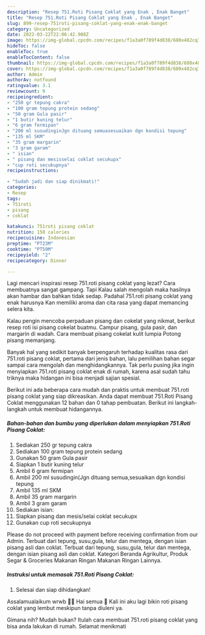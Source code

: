 ```yaml
---
description: "Resep 751.Roti Pisang Coklat yang Enak , Enak Banget"
title: "Resep 751.Roti Pisang Coklat yang Enak , Enak Banget"
slug: 899-resep-751roti-pisang-coklat-yang-enak-enak-banget
category: Uncategorized
date: 2022-03-22T22:06:42.988Z
image: https://img-global.cpcdn.com/recipes/f1a3a0f789f4d838/680x482cq70/751roti-pisang-coklat-foto-resep-utama.jpg
hideToc: false
enableToc: true
enableTocContent: false
thumbnail: https://img-global.cpcdn.com/recipes/f1a3a0f789f4d838/680x482cq70/751roti-pisang-coklat-foto-resep-utama.jpg
cover: https://img-global.cpcdn.com/recipes/f1a3a0f789f4d838/680x482cq70/751roti-pisang-coklat-foto-resep-utama.jpg
author: Admin
authorAv: notfound
ratingvalue: 3.1
reviewcount: 9
recipeingredient:
- "250 gr tepung cakra"
- "100 gram tepung protein sedang"
- "50 gram Gula pasir"
- "1 butir kuning telur"
- "6 gram fermipan"
- "200 ml susudinginJgn dituang semuasesuaikan dgn kondisi tepung"
- "135 ml SKM"
- "35 gram margarin"
- "3 gram garam"
- " isian"
- " pisang dan mesisselai coklat secukupx"
- "cup roti secukupnya"
recipeinstructions:

- "Sudah jadi dan siap dinikmati!"
categories:
- Resep
tags:
- 751roti
- pisang
- coklat

katakunci: 751roti pisang coklat 
nutrition: 150 calories
recipecuisine: Indonesian
preptime: "PT23M"
cooktime: "PT59M"
recipeyield: "2"
recipecategory: Dinner

---
```



Lagi mencari inspirasi resep 751.roti pisang coklat yang lezat? Cara membuatnya sangat gampang. Tapi Kalau salah mengolah maka hasilnya akan hambar dan bahkan tidak sedap. Padahal 751.roti pisang coklat yang enak harusnya Kan memiliki aroma dan cita rasa yang dapat memancing selera kita.


Kalau pengin mencoba perpaduan pisang dan cokelat yang nikmat, berikut resep roti isi pisang cokelat buatmu. Campur pisang, gula pasir, dan margarin di wadah. Cara membuat pisang cokelat kulit lumpia Potong pisang memanjang.

Banyak hal yang sedikit banyak berpengaruh terhadap kualitas rasa dari 751.roti pisang coklat, pertama dari jenis bahan, lalu pemilihan bahan segar sampai cara mengolah dan menghidangkannya. Tak perlu pusing jika ingin menyiapkan 751.roti pisang coklat enak di rumah, karena asal sudah tahu triknya maka hidangan ini bisa menjadi sajian spesial.


Berikut ini ada beberapa cara mudah dan praktis untuk membuat 751.roti pisang coklat yang siap dikreasikan. Anda dapat membuat 751.Roti Pisang Coklat menggunakan 12 bahan dan 0 tahap pembuatan. Berikut ini langkah-langkah untuk membuat hidangannya.

<!--inarticleads1-->

##### Bahan-bahan dan bumbu yang diperlukan dalam menyiapkan 751.Roti Pisang Coklat:

1. Sediakan 250 gr tepung cakra
1. Sediakan 100 gram tepung protein sedang
1. Gunakan 50 gram Gula pasir
1. Siapkan 1 butir kuning telur
1. Ambil 6 gram fermipan
1. Ambil 200 ml susudingin(Jgn dituang semua,sesuaikan dgn kondisi tepung
1. Ambil 135 ml SKM
1. Ambil 35 gram margarin
1. Ambil 3 gram garam
1. Sediakan  isian:
1. Siapkan  pisang dan mesis/selai coklat secukupx
1. Gunakan cup roti secukupnya


Please do not proceed with payment before receiving confirmation from our Admin. Terbuat dari tepung, susu,gula, telur dan mentega, dengan isian pisang asli dan coklat. Terbuat dari tepung, susu,gula, telur dan mentega, dengan isian pisang asli dan coklat. Kategori Beranda Agrikultur, Produk Segar &amp; Groceries Makanan Ringan Makanan Ringan Lainnya. 

<!--inarticleads2-->

##### Instruksi untuk memasak 751.Roti Pisang Coklat:


1. Selesai dan siap dihidangkan!

Assalamualaikum wrwb 🙏🥰 Hai semua 🤗 Kali ini aku lagi bikin roti pisang coklat yang lembut meskipun tanpa diuleni ya. 

Gimana nih? Mudah bukan? Itulah cara membuat 751.roti pisang coklat yang bisa anda lakukan di rumah. Selamat menikmati
